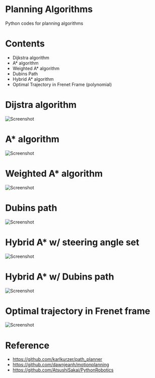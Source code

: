 # Planning Algorithms

Python codes for planning algorithms

# Contents
- Dijkstra algorithm
- A* algorithm
- Weighted A* algorithm
- Dubins Path
- Hybrid A* algorithm
- Optimal Trajectory in Frenet Frame (polynomial)

# Dijstra algorithm
![Screenshot](./python/Image/dijkstra.png)

# A* algorithm
![Screenshot](./python/Image/a_star.png)

# Weighted A* algorithm
![Screenshot](./python/Image/a_star_weight_1_2.png)

# Dubins path
![Screenshot](./python/Image/dubins_path_at_once.png)

# Hybrid A* w/ steering angle set
![Screenshot](./python/Image/hybrid_a_star_steer.png)

# Hybrid A* w/ Dubins path
![Screenshot](./python/Image/hybrid_a_star_dubins.png)

# Optimal trajectory in Frenet frame
![Screenshot](./python/video/optimal_planning.gif)



# Reference
- https://github.com/karlkurzer/path_planner
- https://github.com/dawnjeanh/motionplanning
- https://github.com/AtsushiSakai/PythonRobotics



